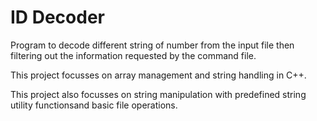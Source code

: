# ID Decoder

Program to decode different string of number from the input file then filtering 
out the information requested by the command file. 

This project focusses on array management and string handling in C++. 

This project also focusses on string manipulation with predefined string utility functionsand basic file operations.

